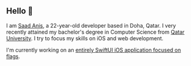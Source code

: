 ## Hello 👋
I am [Saad Anis](https://saadanis.com), a 22-year-old developer based in Doha, Qatar. I very recently attained my bachelor's degree in Computer Science from [Qatar University](https://qu.edu.qa). I try to focus my skills on iOS and web development.

I'm currently working on an [entirely SwiftUI iOS application focused on flags](https://github.com/saadanis/Vexillum).
